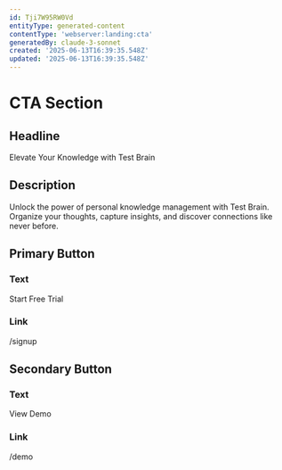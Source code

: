 ```yaml
---
id: Tji7W95RW0Vd
entityType: generated-content
contentType: 'webserver:landing:cta'
generatedBy: claude-3-sonnet
created: '2025-06-13T16:39:35.548Z'
updated: '2025-06-13T16:39:35.548Z'
---
```

# CTA Section

## Headline
Elevate Your Knowledge with Test Brain

## Description
Unlock the power of personal knowledge management with Test Brain. Organize your thoughts, capture insights, and discover connections like never before.

## Primary Button
### Text
Start Free Trial

### Link
/signup

## Secondary Button
### Text
View Demo

### Link
/demo
